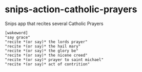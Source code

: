 # snips-action-catholic-prayers
Snips app that recites several Catholic Prayers
```
[wakeword]
"say grace"
"recite *(or say)* the lords prayer"
"recite *(or say)* the hail mary"
"recite *(or say)* the glory be"
"recite *(or say)* the nicene creed"
"recite *(or say)* prayer to saint michael"
"recite *(or say)* act of contrition"
